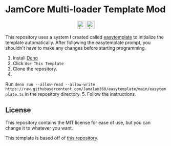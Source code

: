 # JamCore Multi-loader Template Mod

<p align="center">
    <img alt="forge" height="25" src="https://cdn.jsdelivr.net/npm/@intergrav/devins-badges@3/assets/compact/supported/forge_vector.svg">
    <img alt="fabric" height="25" src="https://cdn.jsdelivr.net/npm/@intergrav/devins-badges@3/assets/compact/supported/fabric_vector.svg">
</p>

This repository uses a system I created called
[easytemplate](https://github.com/Jamalam360/easytemplate) to initialize the
template automatically. After following the easytemplate prompt, you shouldn't
have to make any changes before starting programming.

1. Install [Deno](https://deno.land/)
2. Click `Use This Template`
3. Clone the repository.
4.
Run `deno run --allow-read --allow-write https://raw.githubusercontent.com/Jamalam360/easytemplate/main/easytemplate.ts`
in
the repository directory.
5. Follow the instructions.

## License

This repository contains the MIT license for ease of use, but you can change it
to whatever you want.

This template is based off of [this repository](https://github.com/jaredlll08/MultiLoader-Template).
